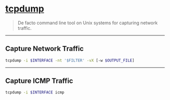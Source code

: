 # [tcpdump](https://www.tcpdump.org/)

> De facto command line tool on Unix systems for capturing network traffic.

---

## Capture Network Traffic

```bash
tcpdump -i $INTERFACE -nt '$FILTER' -vX [-w $OUTPUT_FILE]
```

---

## Capture ICMP Traffic

```bash
tcpdump -i $INTERFACE icmp
```
